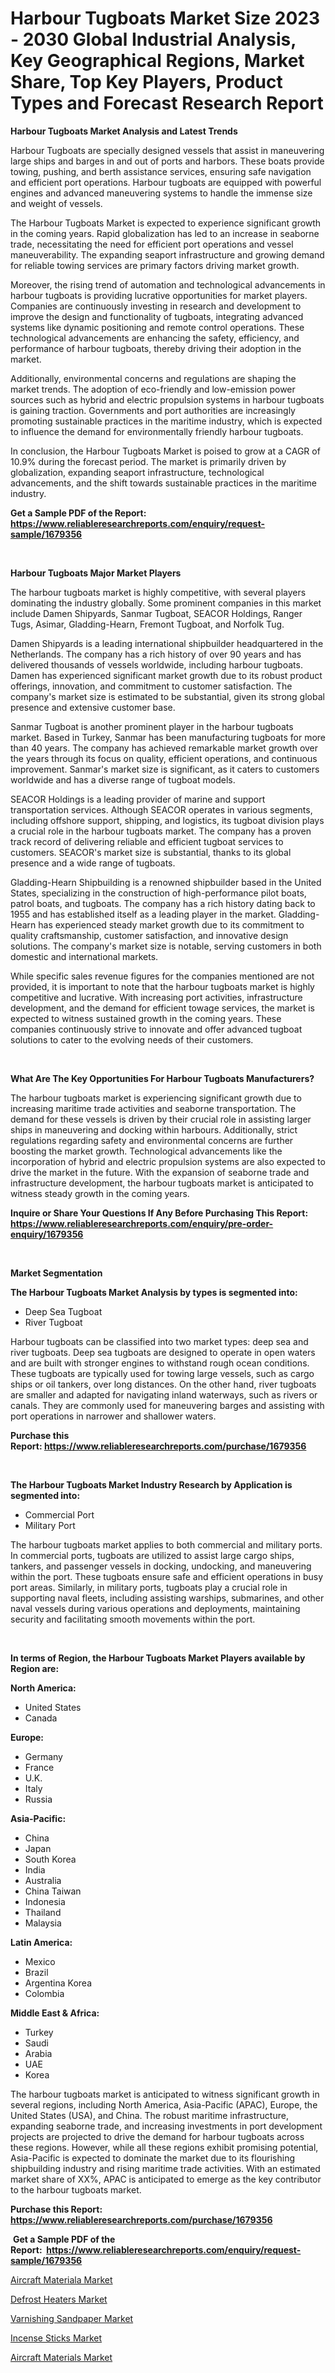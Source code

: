 <p><h1>Harbour Tugboats Market Size 2023 - 2030 Global Industrial Analysis, Key Geographical Regions, Market Share, Top Key Players, Product Types and Forecast Research Report</h1></p><p><strong>Harbour Tugboats Market Analysis and Latest Trends</strong></p>
<p><p>Harbour Tugboats are specially designed vessels that assist in maneuvering large ships and barges in and out of ports and harbors. These boats provide towing, pushing, and berth assistance services, ensuring safe navigation and efficient port operations. Harbour tugboats are equipped with powerful engines and advanced maneuvering systems to handle the immense size and weight of vessels.</p><p>The Harbour Tugboats Market is expected to experience significant growth in the coming years. Rapid globalization has led to an increase in seaborne trade, necessitating the need for efficient port operations and vessel maneuverability. The expanding seaport infrastructure and growing demand for reliable towing services are primary factors driving market growth.</p><p>Moreover, the rising trend of automation and technological advancements in harbour tugboats is providing lucrative opportunities for market players. Companies are continuously investing in research and development to improve the design and functionality of tugboats, integrating advanced systems like dynamic positioning and remote control operations. These technological advancements are enhancing the safety, efficiency, and performance of harbour tugboats, thereby driving their adoption in the market.</p><p>Additionally, environmental concerns and regulations are shaping the market trends. The adoption of eco-friendly and low-emission power sources such as hybrid and electric propulsion systems in harbour tugboats is gaining traction. Governments and port authorities are increasingly promoting sustainable practices in the maritime industry, which is expected to influence the demand for environmentally friendly harbour tugboats.</p><p>In conclusion, the Harbour Tugboats Market is poised to grow at a CAGR of 10.9% during the forecast period. The market is primarily driven by globalization, expanding seaport infrastructure, technological advancements, and the shift towards sustainable practices in the maritime industry.</p></p>
<p><strong>Get a Sample PDF of the Report:&nbsp; <a href="https://www.reliableresearchreports.com/enquiry/request-sample/1679356">https://www.reliableresearchreports.com/enquiry/request-sample/1679356</a></strong></p>
<p>&nbsp;</p>
<p><strong>Harbour Tugboats Major Market Players</strong></p>
<p><p>The harbour tugboats market is highly competitive, with several players dominating the industry globally. Some prominent companies in this market include Damen Shipyards, Sanmar Tugboat, SEACOR Holdings, Ranger Tugs, Asimar, Gladding-Hearn, Fremont Tugboat, and Norfolk Tug.</p><p>Damen Shipyards is a leading international shipbuilder headquartered in the Netherlands. The company has a rich history of over 90 years and has delivered thousands of vessels worldwide, including harbour tugboats. Damen has experienced significant market growth due to its robust product offerings, innovation, and commitment to customer satisfaction. The company's market size is estimated to be substantial, given its strong global presence and extensive customer base.</p><p>Sanmar Tugboat is another prominent player in the harbour tugboats market. Based in Turkey, Sanmar has been manufacturing tugboats for more than 40 years. The company has achieved remarkable market growth over the years through its focus on quality, efficient operations, and continuous improvement. Sanmar's market size is significant, as it caters to customers worldwide and has a diverse range of tugboat models.</p><p>SEACOR Holdings is a leading provider of marine and support transportation services. Although SEACOR operates in various segments, including offshore support, shipping, and logistics, its tugboat division plays a crucial role in the harbour tugboats market. The company has a proven track record of delivering reliable and efficient tugboat services to customers. SEACOR's market size is substantial, thanks to its global presence and a wide range of tugboats.</p><p>Gladding-Hearn Shipbuilding is a renowned shipbuilder based in the United States, specializing in the construction of high-performance pilot boats, patrol boats, and tugboats. The company has a rich history dating back to 1955 and has established itself as a leading player in the market. Gladding-Hearn has experienced steady market growth due to its commitment to quality craftsmanship, customer satisfaction, and innovative design solutions. The company's market size is notable, serving customers in both domestic and international markets.</p><p>While specific sales revenue figures for the companies mentioned are not provided, it is important to note that the harbour tugboats market is highly competitive and lucrative. With increasing port activities, infrastructure development, and the demand for efficient towage services, the market is expected to witness sustained growth in the coming years. These companies continuously strive to innovate and offer advanced tugboat solutions to cater to the evolving needs of their customers.</p></p>
<p>&nbsp;</p>
<p><strong>What Are The Key Opportunities For Harbour Tugboats Manufacturers?</strong></p>
<p><p>The harbour tugboats market is experiencing significant growth due to increasing maritime trade activities and seaborne transportation. The demand for these vessels is driven by their crucial role in assisting larger ships in maneuvering and docking within harbours. Additionally, strict regulations regarding safety and environmental concerns are further boosting the market growth. Technological advancements like the incorporation of hybrid and electric propulsion systems are also expected to drive the market in the future. With the expansion of seaborne trade and infrastructure development, the harbour tugboats market is anticipated to witness steady growth in the coming years.</p></p>
<p><strong>Inquire or Share Your Questions If Any Before Purchasing This Report: <a href="https://www.reliableresearchreports.com/enquiry/pre-order-enquiry/1679356">https://www.reliableresearchreports.com/enquiry/pre-order-enquiry/1679356</a></strong></p>
<p>&nbsp;</p>
<p><strong>Market Segmentation</strong></p>
<p><strong>The Harbour Tugboats Market Analysis by types is segmented into:</strong></p>
<p><ul><li>Deep Sea Tugboat</li><li>River Tugboat</li></ul></p>
<p><p>Harbour tugboats can be classified into two market types: deep sea and river tugboats. Deep sea tugboats are designed to operate in open waters and are built with stronger engines to withstand rough ocean conditions. These tugboats are typically used for towing large vessels, such as cargo ships or oil tankers, over long distances. On the other hand, river tugboats are smaller and adapted for navigating inland waterways, such as rivers or canals. They are commonly used for maneuvering barges and assisting with port operations in narrower and shallower waters.</p></p>
<p><strong>Purchase this Report:&nbsp;<a href="https://www.reliableresearchreports.com/purchase/1679356">https://www.reliableresearchreports.com/purchase/1679356</a></strong></p>
<p>&nbsp;</p>
<p><strong>The Harbour Tugboats Market Industry Research by Application is segmented into:</strong></p>
<p><ul><li>Commercial Port</li><li>Military Port</li></ul></p>
<p><p>The harbour tugboats market applies to both commercial and military ports. In commercial ports, tugboats are utilized to assist large cargo ships, tankers, and passenger vessels in docking, undocking, and maneuvering within the port. These tugboats ensure safe and efficient operations in busy port areas. Similarly, in military ports, tugboats play a crucial role in supporting naval fleets, including assisting warships, submarines, and other naval vessels during various operations and deployments, maintaining security and facilitating smooth movements within the port.</p></p>
<p>&nbsp;</p>
<p><strong>In terms of Region, the Harbour Tugboats Market Players available by Region are:</strong></p>
<p>
    <p> <strong> North America: </strong>
        <ul>
            <li>United States</li>
            <li>Canada</li>
        </ul>
        </p> 
    <p> <strong> Europe: </strong>
        <ul>
            <li>Germany</li>
            <li>France</li>
            <li>U.K.</li>
            <li>Italy</li>
            <li>Russia</li>
        </ul>
        </p> 
    <p> <strong> Asia-Pacific: </strong>
        <ul>
            <li>China</li>
            <li>Japan</li>
            <li>South Korea</li>
            <li>India</li>
            <li>Australia</li>
            <li>China Taiwan</li>
            <li>Indonesia</li>
            <li>Thailand</li>
            <li>Malaysia</li>
        </ul>
        </p> 
    <p> <strong> Latin America: </strong>
        <ul>
            <li>Mexico</li>
            <li>Brazil</li>
            <li>Argentina Korea</li>
            <li>Colombia</li>
        </ul>
        </p> 
    <p> <strong> Middle East & Africa: </strong>
        <ul>
            <li>Turkey</li>
            <li>Saudi</li>
            <li>Arabia</li>
            <li>UAE</li>
            <li>Korea</li>
        </ul>
    </p>
    </p>
<p><p>The harbour tugboats market is anticipated to witness significant growth in several regions, including North America, Asia-Pacific (APAC), Europe, the United States (USA), and China. The robust maritime infrastructure, expanding seaborne trade, and increasing investments in port development projects are projected to drive the demand for harbour tugboats across these regions. However, while all these regions exhibit promising potential, Asia-Pacific is expected to dominate the market due to its flourishing shipbuilding industry and rising maritime trade activities. With an estimated market share of XX%, APAC is anticipated to emerge as the key contributor to the harbour tugboats market.</p></p>
<p><strong>Purchase this Report: <a href="https://www.reliableresearchreports.com/purchase/1679356">https://www.reliableresearchreports.com/purchase/1679356</a></strong></p>
<p>&nbsp;<strong>Get a Sample PDF of the Report:&nbsp;&nbsp;<a href="https://www.reliableresearchreports.com/enquiry/request-sample/1679356">https://www.reliableresearchreports.com/enquiry/request-sample/1679356</a></strong></p>
<p><strong></strong></p>
<p><p><a href="https://github.com/gulaimolin/Market-Research-Report-List-1/blob/main/aircraft-materiala-market.md">Aircraft Materiala Market</a></p><p><a href="https://medium.com/@donnakelly19891/defrost-heaters-market-size-growth-forecast-2023-2030-ab9ab06e8511">Defrost Heaters Market</a></p><p><a href="https://www.linkedin.com/pulse/varnishing-sandpaper-market-size-2023-2030-global-industrial/">Varnishing Sandpaper Market</a></p><p><a href="https://medium.com/@taniawisozk2023/incense-sticks-market-size-growth-forecast-2023-2030-aadc55b745bc">Incense Sticks Market</a></p><p><a href="https://github.com/gdfhhhj/Market-Research-Report-List-1/blob/main/aircraft-materials-market.md">Aircraft Materials Market</a></p></p>